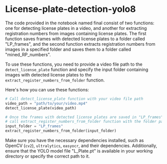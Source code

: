 # License-plate-detection-yolo8

The code provided in the notebook named final consist of two functions: one for detecting license plates in a video, and another for extracting registration numbers from images containing license plates. The first function saves frames with detected license plates to a folder called "LP_frames", and the second function extracts registration numbers from images in a specified folder and saves them to a folder called "mined_RP_numbers".

To use these functions, you need to provide a video file path to the `detect_license_plate` function and specify the input folder containing images with detected license plates to the `extract_register_numbers_from_folder` function.

Here's how you can use these functions:

```python
# Call detect_license_plate function with your video file path
video_path = "path/to/your/video.mp4"
detect_license_plate(video_path)

# Once the frames with detected license plates are saved in "LP_frames" folder, 
# call extract_register_numbers_from_folder function with the folder path
input_folder = "LP_frames"
extract_register_numbers_from_folder(input_folder)
```

Make sure you have the necessary dependencies installed, such as OpenCV (`cv2`), `ultralytics`, `easyocr`, and their dependencies. Additionally, ensure that the YOLO model file "L_Plate.pt" is available in your working directory or specify the correct path to it.
